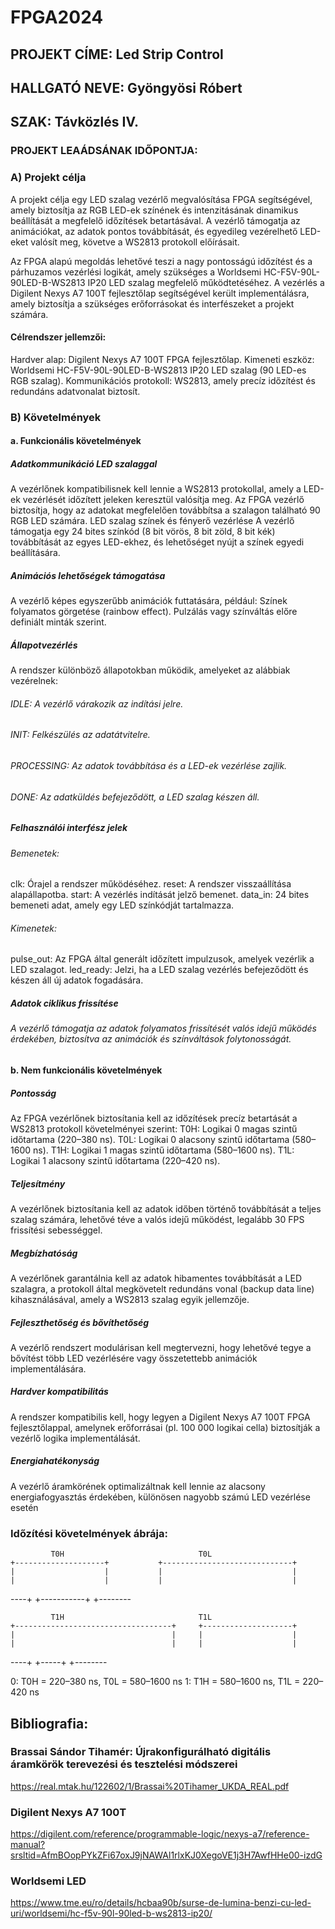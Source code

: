 # FPGA2024

## PROJEKT CÍME: Led Strip Control  

## HALLGATÓ NEVE: Gyöngyösi Róbert

## SZAK: Távközlés IV.

### PROJEKT LEAÁDSÁNAK IDŐPONTJA: 



### A) Projekt célja

A projekt célja egy LED szalag vezérlő megvalósítása FPGA segítségével, amely biztosítja az RGB LED-ek színének és intenzitásának dinamikus beállítását a megfelelő időzítések betartásával. A vezérlő támogatja az animációkat, az adatok pontos továbbítását, és egyedileg vezérelhető LED-eket valósít meg, követve a WS2813 protokoll előírásait.

Az FPGA alapú megoldás lehetővé teszi a nagy pontosságú időzítést és a párhuzamos vezérlési logikát, amely szükséges a Worldsemi HC-F5V-90L-90LED-B-WS2813 IP20 LED szalag megfelelő működtetéséhez. A vezérlés a Digilent Nexys A7 100T fejlesztőlap segítségével került implementálásra, amely biztosítja a szükséges erőforrásokat és interfészeket a projekt számára.

#### Célrendszer jellemzői:

Hardver alap: Digilent Nexys A7 100T FPGA fejlesztőlap.
Kimeneti eszköz: Worldsemi HC-F5V-90L-90LED-B-WS2813 IP20 LED szalag (90 LED-es RGB szalag).
Kommunikációs protokoll: WS2813, amely precíz időzítést és redundáns adatvonalat biztosít.
### B) Követelmények

#### a. Funkcionális követelmények

##### Adatkommunikáció LED szalaggal
A vezérlőnek kompatibilisnek kell lennie a WS2813 protokollal, amely a LED-ek vezérlését időzített jeleken keresztül valósítja meg. Az FPGA vezérlő biztosítja, hogy az adatokat megfelelően továbbítsa a szalagon található 90 RGB LED számára.
LED szalag színek és fényerő vezérlése
A vezérlő támogatja egy 24 bites színkód (8 bit vörös, 8 bit zöld, 8 bit kék) továbbítását az egyes LED-ekhez, és lehetőséget nyújt a színek egyedi beállítására.
##### Animációs lehetőségek támogatása
A vezérlő képes egyszerűbb animációk futtatására, például:
Színek folyamatos görgetése (rainbow effect).
Pulzálás vagy színváltás előre definiált minták szerint.
##### Állapotvezérlés
A rendszer különböző állapotokban működik, amelyeket az alábbiak vezérelnek:
###### IDLE: A vezérlő várakozik az indítási jelre.
###### INIT: Felkészülés az adatátvitelre.
###### PROCESSING: Az adatok továbbítása és a LED-ek vezérlése zajlik.
###### DONE: Az adatküldés befejeződött, a LED szalag készen áll.
##### Felhasználói interfész jelek
###### Bemenetek:
clk: Órajel a rendszer működéséhez.
reset: A rendszer visszaállítása alapállapotba.
start: A vezérlés indítását jelző bemenet.
data_in: 24 bites bemeneti adat, amely egy LED színkódját tartalmazza.
###### Kimenetek:
pulse_out: Az FPGA által generált időzített impulzusok, amelyek vezérlik a LED szalagot.
led_ready: Jelzi, ha a LED szalag vezérlés befejeződött és készen áll új adatok fogadására.
##### Adatok ciklikus frissítése
###### A vezérlő támogatja az adatok folyamatos frissítését valós idejű működés érdekében, biztosítva az animációk és színváltások folytonosságát.
#### b. Nem funkcionális követelmények

##### Pontosság
Az FPGA vezérlőnek biztosítania kell az időzítések precíz betartását a WS2813 protokoll követelményei szerint:
T0H: Logikai 0 magas szintű időtartama (220–380 ns).
T0L: Logikai 0 alacsony szintű időtartama (580–1600 ns).
T1H: Logikai 1 magas szintű időtartama (580–1600 ns).
T1L: Logikai 1 alacsony szintű időtartama (220–420 ns).
##### Teljesítmény
A vezérlőnek biztosítania kell az adatok időben történő továbbítását a teljes szalag számára, lehetővé téve a valós idejű működést, legalább 30 FPS frissítési sebességgel.
##### Megbízhatóság
A vezérlőnek garantálnia kell az adatok hibamentes továbbítását a LED szalagra, a protokoll által megkövetelt redundáns vonal (backup data line) kihasználásával, amely a WS2813 szalag egyik jellemzője.
##### Fejleszthetőség és bővíthetőség
A vezérlő rendszert modulárisan kell megtervezni, hogy lehetővé tegye a bővítést több LED vezérlésére vagy összetettebb animációk implementálására.
##### Hardver kompatibilitás
A rendszer kompatibilis kell, hogy legyen a Digilent Nexys A7 100T FPGA fejlesztőlappal, amelynek erőforrásai (pl. 100 000 logikai cella) biztosítják a vezérlő logika implementálását.
##### Energiahatékonyság
A vezérlő áramkörének optimalizáltnak kell lennie az alacsony energiafogyasztás érdekében, különösen nagyobb számú LED vezérlése esetén

### Időzítési követelmények ábrája:
             T0H                              T0L
    +--------------------+           +-----------------------------+
    |                    |           |                             |
    |                    |           |                             |
----+                    +-----------+                             +--------

             T1H                              T1L
    +-----------------------------------+     +--------------------+
    |                                   |     |                    |
    |                                   |     |                    |
----+                                   +-----+                    +--------

   0: T0H = 220–380 ns, T0L = 580–1600 ns
   1: T1H = 580–1600 ns, T1L = 220–420 ns


## Bibliografia: 
### Brassai Sándor Tihamér: Újrakonfigurálható digitális áramkörök terevezési és tesztelési módszerei
https://real.mtak.hu/122602/1/Brassai%20Tihamer_UKDA_REAL.pdf
### Digilent Nexys A7 100T 
https://digilent.com/reference/programmable-logic/nexys-a7/reference-manual?srsltid=AfmBOopPYkZFi67oxJ9jNAWAl1rlxKJ0XegoVE1j3H7AwfHHe00-izdG
### Worldsemi LED
https://www.tme.eu/ro/details/hcbaa90b/surse-de-lumina-benzi-cu-led-uri/worldsemi/hc-f5v-90l-90led-b-ws2813-ip20/

